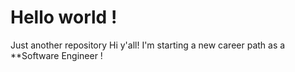 # Hello world !
Just another repository
Hi y'all!
I'm starting a new career path as a **Software Engineer !
